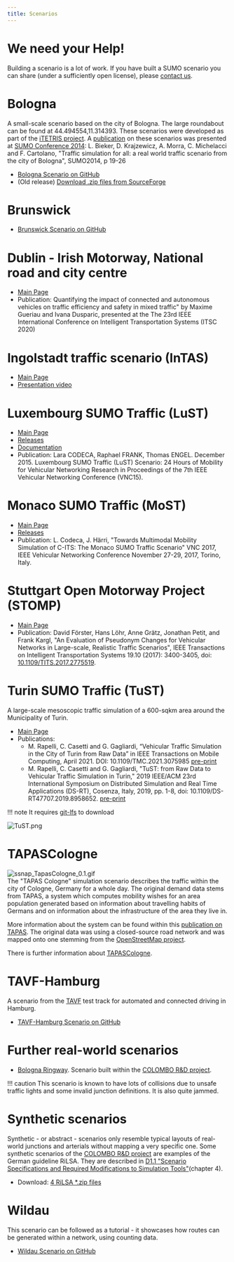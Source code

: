 ```yaml
---
title: Scenarios
---
```


# We need your Help!

Building a scenario is a lot of work. If you have built a SUMO scenario
you can share (under a sufficiently open license), please
[contact us](../Contact.md).

# Bologna

A small-scale scenario based on the city of Bologna. The large
roundabout can be found at 44.494554,11.314393. These scenarios were
developed as part of the [iTETRIS project](http://www.ict-itetris.eu). A
[publication](http://elib.dlr.de/89354) on these scenarios was presented
at [SUMO
Conference 2014](https://sumo.dlr.de/docs/Publications.html#SUMO_2014): L.
Bieker, D. Krajzewicz, A. Morra, C. Michelacci and F. Cartolano,
"Traffic simulation for all: a real world traffic scenario from the city
of Bologna", SUMO2014, p 19-26

- [Bologna Scenario on GitHub](https://github.com/DLR-TS/sumo-scenarios/tree/master/bologna/)
- (Old release) [Download .zip files from SourceForge](http://sourceforge.net/projects/sumo/files/traffic_data/scenarios/Bologna_small)

# Brunswick

- [Brunswick Scenario on GitHub](https://github.com/DLR-TS/sumo-scenarios/tree/master/brunswick)

# Dublin - Irish Motorway, National road and city centre 

- [Main Page](https://github.com/maxime-gueriau/ITSC2020_CAV_impact)
- Publication: Quantifying the impact of connected and autonomous vehicles on traffic efficiency and safety in mixed traffic" by Maxime Gueriau and Ivana Dusparic, presented at the The 23rd IEEE International Conference on Intelligent Transportation Systems (ITSC 2020)

# Ingolstadt traffic scenario (InTAS)

- [Main Page](https://github.com/silaslobo/InTAS)
- [Presentation video](https://www.youtube.com/watch?v=UgPeBxXzDHc)

# Luxembourg SUMO Traffic (LuST)

- [Main Page](https://github.com/lcodeca/LuSTScenario)
- [Releases](https://github.com/lcodeca/LuSTScenario/releases)
- [Documentation](https://github.com/lcodeca/LuSTScenario/blob/master/docs/LuSTDocumentation.md)
- Publication: Lara CODECA, Raphael FRANK, Thomas ENGEL. December 2015. Luxembourg SUMO Traffic (LuST) Scenario: 24 Hours of Mobility
for Vehicular Networking Research in Proceedings of the 7th IEEE
Vehicular Networking Conference (VNC15).

# Monaco SUMO Traffic (MoST)

- [Main Page](https://github.com/lcodeca/MoSTScenario)
- [Releases](https://github.com/lcodeca/MoSTScenario/releases)
- Publication: L. Codeca, J. Härri, "Towards Multimodal Mobility
Simulation of C-ITS: The Monaco SUMO Traffic Scenario" VNC 2017,
IEEE Vehicular Networking Conference November 27-29, 2017, Torino,
Italy.

# Stuttgart Open Motorway Project (STOMP)

- [Main Page](https://github.com/boschresearch/stuttgart-sumo-traffic-scenario)
- Publication: David Förster, Hans Löhr, Anne Grätz, Jonathan Petit, and Frank Kargl, "An Evaluation of Pseudonym Changes for Vehicular Networks in Large-scale, Realistic Traffic Scenarios", IEEE Transactions on Intelligent Transportation Systems 19.10 (2017): 3400-3405, doi: [10.1109/TITS.2017.2775519](https://doi.org/10.1109/TITS.2017.2775519).

# Turin SUMO Traffic (TuST)
A large-scale mesoscopic traffic simulation of a 600-sqkm area around the Municipality of Turin.

- [Main Page](https://github.com/marcorapelli/TuSTScenario)
- Publications:
  - M. Rapelli, C. Casetti and G. Gagliardi, “Vehicular Traffic Simulation in the City of Turin from Raw Data” in IEEE Transactions on Mobile Computing, April 2021. DOI: 10.1109/TMC.2021.3075985 [pre-print](https://ieeexplore.ieee.org/document/9416842)
  - M. Rapelli, C. Casetti and G. Gagliardi, "TuST: from Raw Data to Vehicular Traffic Simulation in Turin," 2019 IEEE/ACM 23rd International Symposium on Distributed Simulation and Real Time Applications (DS-RT), Cosenza, Italy, 2019, pp. 1-8, doi: 10.1109/DS-RT47707.2019.8958652. [pre-print](https://ieeexplore.ieee.org/document/8958652)

!!! note
    It requires [git-lfs](https://git-lfs.github.com/) to download

![TuST.png](../images/TuST.gif "TuST")

# TAPASCologne

![ssnap_TapasCologne_0.1.gif](../images/Ssnap_TapasCologne_0.1.gif
"TAPAS Cologne")   
The "TAPAS Cologne" simulation scenario
describes the traffic within the city of Cologne, Germany for a whole
day. The original demand data stems from TAPAS, a system which computes
mobility wishes for an area population generated based on information
about travelling habits of Germans and on information about the
infrastructure of the area they live in.

More information about the system can be found within this [publication
on TAPAS](http://elib.dlr.de/45058/02/SRL_81_-_Beitrag_Varschen.pdf).
The original data was using a closed-source road network and was mapped
onto one stemming from the [OpenStreetMap
project](http://www.openstreetmap.de/).

There is further information about
[TAPASCologne](../Data/Scenarios/TAPASCologne.md).

# TAVF-Hamburg

A scenario from the [TAVF](https://tavf.hamburg/en/) test track for automated and
connected driving in Hamburg.

- [TAVF-Hamburg Scenario on GitHub](https://github.com/DLR-TS/sumo-scenarios/tree/master/TAVF-Hamburg)

# Further real-world scenarios

- [Bologna Ringway](http://www.cs.unibo.it/projects/bolognaringway/).
    Scenario built within the [COLOMBO R&D
    project](https://web.archive.org/web/20170716120720/http://www.colombo-fp7.eu/).

!!! caution
    This scenario is known to have lots of collisions due to unsafe traffic lights and some invalid junction definitions. It is also quite jammed.

# Synthetic scenarios

Synthetic - or abstract - scenarios only resemble typical layouts of
real-world junctions and arterials without mapping a very specific one.
Some synthetic scenarios of the [COLOMBO R&D
project](https://web.archive.org/web/20170716120720/http://www.colombo-fp7.eu/) are examples of the German guideline
RiLSA. They are described in [D1.1 "Scenario Specifications and Required
Modifications to Simulation
Tools"](https://web.archive.org/web/20170808122505/http://elib.dlr.de/98046/1/COLOMBO_D1.1_ScenariosExtensions_v2.4.pdf)(chapter
4).

- Download: [4 RiLSA \*.zip files](http://sourceforge.net/projects/sumo/files/traffic_data/scenarios/RiLSA)

# Wildau

This scenario can be followed as a tutorial - it showcases how routes can be generated within a network, using counting data.

- [Wildau Scenario on GitHub](https://github.com/DLR-TS/sumo-scenarios/tree/master/Wildau)
